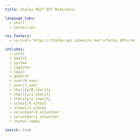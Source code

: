 ```yaml
---
title: Chalky REST API Reference

language_tabs:
  - shell
  - javascript

toc_footers:
  - <a href='https://chalky-api.submicro.net'>Chalky API</a>

includes:
  - intro
  - health
  - system
  - register
  - login
  - general
  - user/0_user
  - user/1_user
  - charity/0_charity
  - charity/1_charity
  - charity/2_charity
  - school/0_school
  - school/1_school
  - volunteer/0_volunteer
  - volunteer/2_volunteer
  - status_codes

search: true
---
```

